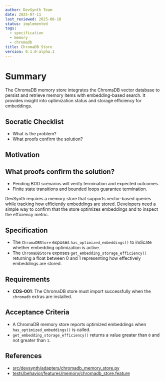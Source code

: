 ```yaml
---
author: DevSynth Team
date: 2025-07-11
last_reviewed: 2025-08-18
status: implemented
tags:
  - specification
  - memory
  - chromadb
title: ChromaDB Store
version: 0.1.0-alpha.1
---
```


# Summary

The ChromaDB memory store integrates the ChromaDB vector database to persist and
retrieve memory items with embedding-based search. It provides insight into
optimization status and storage efficiency for embeddings.

## Socratic Checklist
- What is the problem?
- What proofs confirm the solution?

## Motivation

## What proofs confirm the solution?
- Pending BDD scenarios will verify termination and expected outcomes.
- Finite state transitions and bounded loops guarantee termination.


DevSynth requires a memory store that supports vector-based queries while
tracking how efficiently embeddings are stored. Developers need a simple way to
confirm that the store optimizes embeddings and to inspect the efficiency
metric.

## Specification

- The `ChromaDBStore` exposes `has_optimized_embeddings()` to indicate whether
  embedding optimization is active.
- The `ChromaDBStore` exposes `get_embedding_storage_efficiency()` returning a
  float between 0 and 1 representing how effectively embeddings are stored.

## Requirements

- **CDS-001**: The ChromaDB store must import successfully when the `chromadb`
  extras are installed.

## Acceptance Criteria

- A ChromaDB memory store reports optimized embeddings when
  `has_optimized_embeddings()` is called.
- `get_embedding_storage_efficiency()` returns a value greater than `0` and not
  greater than `1`.

## References

- [src/devsynth/adapters/chromadb_memory_store.py](../../src/devsynth/adapters/chromadb_memory_store.py)
- [tests/behavior/features/memory/chromadb_store.feature](../../tests/behavior/features/memory/chromadb_store.feature)
